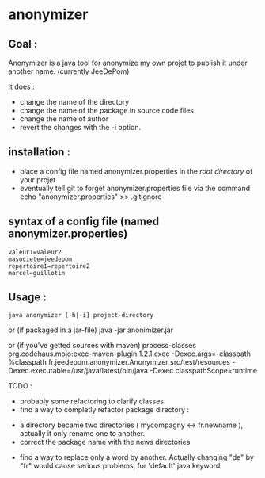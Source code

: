 anonymizer
==========

Goal :
------

Anonymizer is a java tool for anonymize my own projet to publish it under another name. (currently JeeDePom)

It does : 
- change the name of the directory
- change the name of the package in source code files
- change the name of author
- revert the changes with the -i option.


installation :
--------------

- place a config file named anonymizer.properties in the *root directory* of your projet
- eventually tell git to forget anonymizer.properties file via the command 
	echo "anonymizer.properties" >> .gitignore


syntax of a config file (named anonymizer.properties)
-----------------------

	valeur1=valeur2
	masociete=jeedepom
	repertoire1=repertoire2
	marcel=guillotin



Usage :
-------

    java anonymizer [-h|-i] project-directory

or (if packaged in a jar-file) 
    java -jar anonimizer.jar

or (if you've getted sources with maven)
    process-classes org.codehaus.mojo:exec-maven-plugin:1.2.1:exec -Dexec.args=-classpath %classpath fr.jeedepom.anonymizer.Anonymizer  src/test/resources -Dexec.executable=/usr/java/latest/bin/java -Dexec.classpathScope=runtime


TODO :
- probably some refactoring to clarify classes
- find a way to completly refactor package directory : 
* a directory became two directories ( mycompagny <-> fr.newname ), actually it only rename one to another.
* correct the package name with the news directories
- find a way to replace only a word by another. Actually changing "de" by "fr" would cause serious problems, for 'default' java keyword